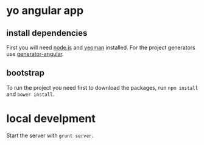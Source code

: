 # yo angular app 

## install dependencies

First you will need [node.js](http://nodejs.org/) and [yeoman](http://yeoman.io/) installed. For the project generators use [generator-angular](https://github.com/yeoman/generator-angular).

## bootstrap

To run the project you need first to download the packages, run `npm install` and `bower install`. 

# local develpment

Start the server with `grunt server`.

